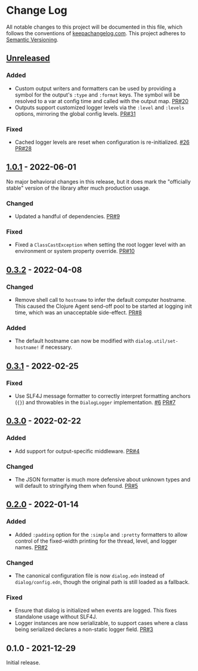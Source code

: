 Change Log
==========

All notable changes to this project will be documented in this file, which
follows the conventions of [keepachangelog.com](http://keepachangelog.com/).
This project adheres to [Semantic Versioning](http://semver.org/).


## [Unreleased]

### Added
- Custom output writers and formatters can be used by providing a symbol for
  the output's `:type` and `:format` keys. The symbol will be resolved to a var
  at config time and called with the output map.
  [PR#20](https://github.com/amperity/dialog/pull/20)
- Outputs support customized logger levels via the `:level` and `:levels`
  options, mirroring the global config levels.
  [PR#31](https://github.com/amperity/dialog/pull/31)

### Fixed
- Cached logger levels are reset when configuration is re-initialized.
  [#26](https://github.com/amperity/dialog/issues/26)
  [PR#28](https://github.com/amperity/dialog/pull/28)


## [1.0.1] - 2022-06-01

No major behavioral changes in this release, but it does mark the "officially
stable" version of the library after much production usage.

### Changed
- Updated a handful of dependencies.
  [PR#9](https://github.com/amperity/dialog/pull/9)

### Fixed
- Fixed a `ClassCastException` when setting the root logger level with an
  environment or system property override.
  [PR#10](https://github.com/amperity/dialog/pull/10)


## [0.3.2] - 2022-04-08

### Changed
- Remove shell call to `hostname` to infer the default computer hostname. This
  caused the Clojure Agent send-off pool to be started at logging init time,
  which was an unacceptable side-effect.
  [PR#8](https://github.com/amperity/dialog/pull/8)

### Added
- The default hostname can now be modified with `dialog.util/set-hostname!` if
  necessary.


## [0.3.1] - 2022-02-25

### Fixed
- Use SLF4J message formatter to correctly interpret formatting anchors (`{}`)
  and throwables in the `DialogLogger` implementation.
  [#6](https://github.com/amperity/dialog/issues/6)
  [PR#7](https://github.com/amperity/dialog/pull/7)


## [0.3.0] - 2022-02-22

### Added
- Add support for output-specific middleware.
  [PR#4](https://github.com/amperity/dialog/pull/4)

### Changed
- The JSON formatter is much more defensive about unknown types and will
  default to stringifying them when found.
  [PR#5](https://github.com/amperity/dialog/pull/5)


## [0.2.0] - 2022-01-14

### Added
- Added `:padding` option for the `:simple` and `:pretty` formatters to allow
  control of the fixed-width printing for the thread, level, and logger names.
  [PR#2](https://github.com/amperity/dialog/pull/2)

### Changed
- The canonical configuration file is now `dialog.edn` instead of
  `dialog/config.edn`, though the original path is still loaded as a fallback.

### Fixed
- Ensure that dialog is initialized when events are logged. This fixes
  standalone usage without SLF4J.
- Logger instances are now serializable, to support cases where a class being
  serialized declares a non-static logger field.
  [PR#3](https://github.com/amperity/dialog/pull/3)


## 0.1.0 - 2021-12-29

Initial release.


[Unreleased]: https://github.com/amperity/dialog/compare/1.0.1...HEAD
[1.0.1]: https://github.com/amperity/dialog/compare/0.3.2...1.0.1
[0.3.2]: https://github.com/amperity/dialog/compare/0.3.1...0.3.2
[0.3.1]: https://github.com/amperity/dialog/compare/0.3.0...0.3.1
[0.3.0]: https://github.com/amperity/dialog/compare/0.2.0...0.3.0
[0.2.0]: https://github.com/amperity/dialog/compare/0.1.0...0.2.0

